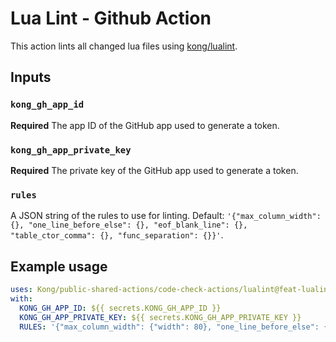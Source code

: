 # Lua Lint - Github Action

This action lints all changed lua files using [kong/lualint](https://github.com/kong/lualint).

## Inputs

### `kong_gh_app_id`

**Required** The app ID of the GitHub app used to generate a token.

### `kong_gh_app_private_key`

**Required** The private key of the GitHub app used to generate a token.

### `rules`

A JSON string of the rules to use for linting. Default: `'{"max_column_width": {}, "one_line_before_else": {}, "eof_blank_line": {}, "table_ctor_comma": {}, "func_separation": {}}'`.

## Example usage

```yaml
uses: Kong/public-shared-actions/code-check-actions/lualint@feat-lualint
with:
  KONG_GH_APP_ID: ${{ secrets.KONG_GH_APP_ID }}
  KONG_GH_APP_PRIVATE_KEY: ${{ secrets.KONG_GH_APP_PRIVATE_KEY }}
  RULES: '{"max_column_width": {"width": 80}, "one_line_before_else": {}, "eof_blank_line": {}, "table_ctor_comma": {"style":"trailing"}, "func_separation": {}}'
```
